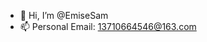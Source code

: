 - 👋 Hi, I’m @EmiseSam
- 📫 Personal Email: 13710664546@163.com

<!---
EmiseSam/EmiseSam is a ✨ special ✨ repository because its `README.md` (this file) appears on your GitHub profile.
You can click the Preview link to take a look at your changes.
--->
